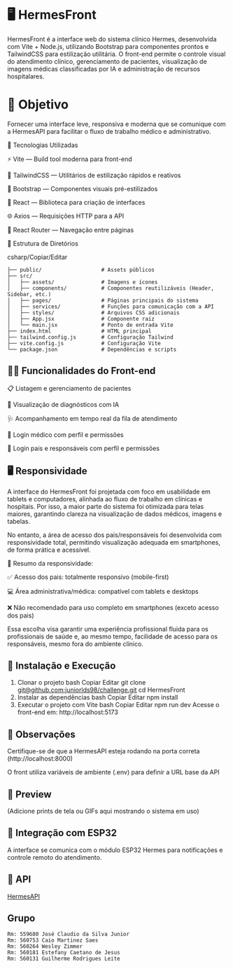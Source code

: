 # 🖥️ HermesFront

HermesFront é a interface web do sistema clínico Hermes, desenvolvida com Vite + Node.js, utilizando Bootstrap para componentes prontos e TailwindCSS para estilização utilitária. O front-end permite o controle visual do atendimento clínico, gerenciamento de pacientes, visualização de imagens médicas classificadas por IA e administração de recursos hospitalares.


# 🎯 Objetivo

Fornecer uma interface leve, responsiva e moderna que se comunique com a HermesAPI para facilitar o fluxo de trabalho médico e administrativo.

🧩 Tecnologias Utilizadas

⚡ Vite — Build tool moderna para front-end

🧵 TailwindCSS — Utilitários de estilização rápidos e reativos

🎨 Bootstrap — Componentes visuais pré-estilizados

🧠 React — Biblioteca para criação de interfaces

🌐 Axios — Requisições HTTP para a API

📁 React Router — Navegação entre páginas

📁 Estrutura de Diretórios

csharp/Copiar/Editar

```
├── public/                   # Assets públicos
├── src/
│   ├── assets/               # Imagens e ícones
│   ├── components/           # Componentes reutilizáveis (Header, Sidebar, etc.)
│   ├── pages/                # Páginas principais do sistema
│   ├── services/             # Funções para comunicação com a API
│   ├── styles/               # Arquivos CSS adicionais
│   ├── App.jsx               # Componente raiz
│   └── main.jsx              # Ponto de entrada Vite
├── index.html                # HTML principal
├── tailwind.config.js        # Configuração Tailwind
├── vite.config.js            # Configuração Vite
└── package.json              # Dependências e scripts
```

## 🧑‍⚕️ Funcionalidades do Front-end

📋 Listagem e gerenciamento de pacientes

🧠 Visualização de diagnósticos com IA

🩺 Acompanhamento em tempo real da fila de atendimento

🔐 Login médico com perfil e permissões

🔐 Login pais e responsáveis com perfil e permissões

## 🖥️ Responsividade
A interface do HermesFront foi projetada com foco em usabilidade em tablets e computadores, alinhada ao fluxo de trabalho em clínicas e hospitais. Por isso, a maior parte do sistema foi otimizada para telas maiores, garantindo clareza na visualização de dados médicos, imagens e tabelas.

No entanto, a área de acesso dos pais/responsáveis foi desenvolvida com responsividade total, permitindo visualização adequada em smartphones, de forma prática e acessível.

📌 Resumo da responsividade:

✅ Acesso dos pais: totalmente responsivo (mobile-first)

💻 Área administrativa/médica: compatível com tablets e desktops

❌ Não recomendado para uso completo em smartphones (exceto acesso dos pais)

Essa escolha visa garantir uma experiência profissional fluida para os profissionais de saúde e, ao mesmo tempo, facilidade de acesso para os responsáveis, mesmo fora do ambiente clínico.


## 🚀 Instalação e Execução
1. Clonar o projeto
bash
Copiar
Editar
git clone [git@github.com:juniorlds98/challenge.git](https://github.com/juniorlds98/challenge.git)
cd HermesFront
2. Instalar as dependências
bash
Copiar
Editar
npm install
3. Executar o projeto com Vite
bash
Copiar
Editar
npm run dev
Acesse o front-end em:
http://localhost:5173

## 📌 Observações
Certifique-se de que a HermesAPI esteja rodando na porta correta (http://localhost:8000)

O front utiliza variáveis de ambiente (.env) para definir a URL base da API

## 📸 Preview
(Adicione prints de tela ou GIFs aqui mostrando o sistema em uso)

## 🤝 Integração com ESP32
A interface se comunica com o módulo ESP32 Hermes para notificações e controle remoto do atendimento.

## 📡 API
[HermesAPI](https://github.com/CAIOMSa/ChallangeSabaraHermes/tree/main)

## Grupo
```
Rm: 559680 José Claudio da Silva Junior
Rm: 560753 Caio Martinez Saes
Rm: 560264 Wesley Zimmer
Rm: 560181 Estefany Caetano de Jesus
Rm: 560131 Guilherme Rodrigues Leite
```
